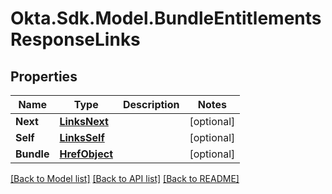 # Okta.Sdk.Model.BundleEntitlementsResponseLinks

## Properties

Name | Type | Description | Notes
------------ | ------------- | ------------- | -------------
**Next** | [**LinksNext**](LinksNext.md) |  | [optional] 
**Self** | [**LinksSelf**](LinksSelf.md) |  | [optional] 
**Bundle** | [**HrefObject**](HrefObject.md) |  | [optional] 

[[Back to Model list]](../README.md#documentation-for-models) [[Back to API list]](../README.md#documentation-for-api-endpoints) [[Back to README]](../README.md)

